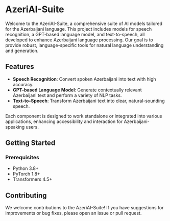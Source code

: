 # AzeriAI-Suite

Welcome to the AzeriAI-Suite, a comprehensive suite of AI models tailored for the Azerbaijani language. This project includes models for speech recognition, a GPT-based language model, and text-to-speech, all developed to enhance Azerbaijani language processing. Our goal is to provide robust, language-specific tools for natural language understanding and generation.

## Features

- **Speech Recognition**: Convert spoken Azerbaijani into text with high accuracy.
- **GPT-based Language Model**: Generate contextually relevant Azerbaijani text and perform a variety of NLP tasks.
- **Text-to-Speech**: Transform Azerbaijani text into clear, natural-sounding speech.

Each component is designed to work standalone or integrated into various applications, enhancing accessibility and interaction for Azerbaijani-speaking users.

## Getting Started

### Prerequisites

- Python 3.8+
- PyTorch 1.8+
- Transformers 4.5+

## Contributing

We welcome contributions to the AzeriAI-Suite! If you have suggestions for improvements or bug fixes, please open an issue or pull request.